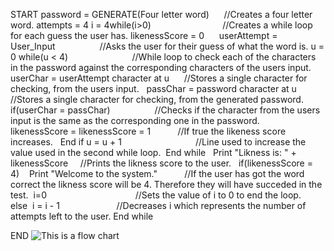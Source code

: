
START
password = GENERATE(Four letter word)      //Creates a four letter word.
attempts = 4 i = 4while(i>0)                             //Creates a while loop for each guess the user has.
likenessScore = 0     
userAttempt = User_Input                  //Asks the user for their guess of what the word is.
u = 0 while(u < 4)                          //While loop to check each of the characters in the password against the corresponding characters of the users input.    
userChar = userAttempt character at u      //Stores a single character for checking, from the users input.  
passChar = password character at u        //Stores a single character for checking, from the generated password.  
if(userChar = passChar)                  //Checks if the character from the users input is the same as the corresponding one in the password.     
likenessScore = likenessScore = 1           //If true the likeness score increases.  
End if u = u + 1                              //Line used to increase the value used in the second while loop. 
End while  
Print "Likness is: " + likenessScore     //Prints the likness score to the user.   
if(likenessScore = 4)    
Print "Welcome to the system."           //If the user has got the word correct the likness score will be 4. Therefore they will have succeded in the test. 
i=0                                    //Sets the value of i to 0 to end the loop.   
else  i = i - 1                       //Decreases i which represents the number of attempts left to the user.
End while


END
![This is a flow chart](Fallout4%20Terminal%20hacking%20flowchart.png)
